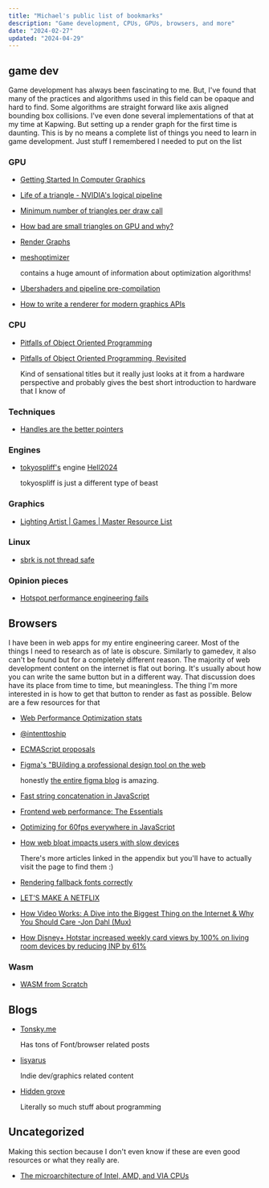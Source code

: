 ```yaml
---
title: "Michael's public list of bookmarks"
description: "Game development, CPUs, GPUs, browsers, and more"
date: "2024-02-27"
updated: "2024-04-29"
---
```


## game dev

Game development has always been fascinating to me. But, I've found that many of the practices and algorithms used in this field can be opaque and hard to find. Some algorithms are straight forward like axis aligned bounding box collisions. I've even done several implementations of that at my time at Kapwing. But setting up a render graph for the first time is daunting. This is by no means a complete list of things you need to learn in game development. Just stuff I remembered I needed to put on the list

### GPU

- [Getting Started In Computer Graphics](https://www.jeremyong.com/graphics/2024/05/19/getting-started-in-computer-graphics/)
- [Life of a triangle - NVIDIA's logical pipeline](https://developer.nvidia.com/content/life-triangle-nvidias-logical-pipeline)
- [Minimum number of triangles per draw call](https://www.g-truc.net/post-0666.html)
- [How bad are small triangles on GPU and why?](https://www.g-truc.net/post-0662.html)
- [Render Graphs](https://logins.github.io/graphics/2021/05/31/RenderGraphs.html)
- [meshoptimizer](https://github.com/zeux/meshoptimizer)

  contains a huge amount of information about optimization algorithms!
  
- [Ubershaders and pipeline pre-compilation](https://github.com/godotengine/godot/pull/90400)
- [How to write a renderer for modern graphics APIs](https://blog.mecheye.net/2023/09/how-to-write-a-renderer-for-modern-apis/)


### CPU

- [Pitfalls of Object Oriented Programming](https://harmful.cat-v.org/software/OO_programming/_pdf/Pitfalls_of_Object_Oriented_Programming_GCAP_09.pdf)
- [Pitfalls of Object Oriented Programming, Revisited](https://www.youtube.com/watch?v=VAT9E-M-PoE)

  Kind of sensational titles but it really just looks at it from a hardware
  perspective and probably gives the best short introduction to hardware that I know of

### Techniques
- [Handles are the better pointers](https://floooh.github.io/2018/06/17/handles-vs-pointers.html)

### Engines

- [tokyospliff's](https://www.youtube.com/@tokyospliff/streams) engine [Hell2024](https://www.youtube.com/@tokyospliff/streams)

  tokyospliff is just a different type of beast

### Graphics

- [Lighting Artist | Games | Master Resource List](https://docs.google.com/spreadsheets/d/1eBzBT83TcVQLUTjytOzJvKI7LZ00OdAriTeZjYYUP-E/edit#gid=0)

### Linux

- [sbrk is not thread safe](https://lifecs.likai.org/2010/02/sbrk-is-not-thread-safe.html)

### Opinion pieces

- [Hotspot performance engineering fails](https://lemire.me/blog/2023/04/27/hotspot-performance-engineering-fails/)

## Browsers

I have been in web apps for my entire engineering career. Most of the things I need to research as of late is obscure. Similarly to gamedev, it also can't be found but for a completely different reason. The majority of web development content on the internet is flat out boring.  It's usually about how you can write the same button but in a different way. That discussion does have its place from time to time, but meaningless. The thing I'm more interested in is how to get that button to render as fast as possible. Below are a few resources for that

- [Web Performance Optimization stats](https://wpostats.com/)
- [@intenttoship](https://twitter.com/intenttoship)
- [ECMAScript proposals](https://github.com/tc39/proposals)
- [Figma's "BUilding a professional design tool on the web](https://www.figma.com/blog/building-a-professional-design-tool-on-the-web/)

  honestly [the entire figma blog](https://www.figma.com/blog/engineering/) is amazing.

- [Fast string concatenation in JavaScript](https://docs.google.com/document/u/0/d/1o-MJPAddpfBfDZCkIHNKbMiM86iDFld7idGbNQLuKIQ)
- [Frontend web performance: The Essentials](https://medium.com/@matthew.costello/frontend-web-performance-the-essentials-0-61fea500b180)
- [Optimizing for 60fps everywhere in JavaScript](https://www.gosquared.com/blog/optimising-60fps-everywhere-in-javascript)
- [How web bloat impacts users with slow devices](https://danluu.com/slow-devices/)

  There's more articles linked in the appendix but you'll have to actually
  visit the page to find them :)

- [Rendering fallback fonts correctly](https://chromium.googlesource.com/chromium/src/+/main/third_party/blink/renderer/platform/fonts/LocaleInFonts.md#unified-han-ideographs)
- [LET'S MAKE A NETFLIX](https://nickdesaulniers.github.io/netfix/#/)
- [How Video Works: A Dive into the Biggest Thing on the Internet & Why You Should Care -Jon Dahl (Mux)](https://www.youtube.com/watch?v=rb83esfHnW8)
- [How Disney+ Hotstar increased weekly card views by 100% on living room devices by reducing INP by 61%](https://web.dev/case-studies/hotstar-inp)

### Wasm

- [WASM from Scratch](https://nickav.co/posts/0003_wasm_from_scratch)

## Blogs

- [Tonsky.me](https://tonsky.me/)

  Has tons of Font/browser related posts

- [lisyarus](https://lisyarus.github.io/blog/)

  Indie dev/graphics related content

- [Hidden grove](https://www.rfleury.com/)

  Literally so much stuff about programming

## Uncategorized

Making this section because I don't even know if these are even good resources or what they really are.

- [The microarchitecture of Intel, AMD, and VIA CPUs](https://agner.org/optimize/microarchitecture.pdf)
